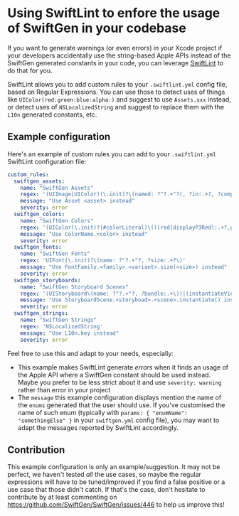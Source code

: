 # Using SwiftLint to enfore the usage of SwiftGen in your codebase

If you want to generate warnings (or even errors) in your Xcode project if your developers accidentally use the string-based Apple APIs instead of the SwiftGen generated constants in your code, you can leverage [SwiftLint](https://github.com/Realm/SwiftLint) to do that for you.

SwiftLint allows you to add custom rules to your `.swiftlint.yml` config file, based on Regular Expressions.
You can use those to detect uses of things like `UIColor(red:green:blue:alpha:)` and suggest to use `Assets.xxx` instead, or detect uses of `NSLocalizedString` and suggest to replace them with the `L10n` generated constants, etc.

## Example configuration

Here's an example of custom rules you can add to your `.swiftlint.yml` SwiftLint configuration file:

```yaml
custom_rules:
  swiftgen_assets:
    name: "SwiftGen Assets"
    regex: '(UIImage|UIColor)(\.init)?\(named: ?"?.+"?(, ?in:.+?, ?compatibleWith:.+?)?\)|#imageLiteral\(resourceName: ?".+"\)'
    message: "Use Asset.<asset> instead"
    severity: error
  swiftgen_colors:
    name: "SwiftGen Colors"
    regex: '(UIColor(\.init)?|#colorLiteral)\(((red|displayP3Red):.+?,green:.+?,blue:.+?,alpha:.+?)|(white:.+?,alpha:.+?)|(hue:.+?,saturation:.+?,brightness:.+?,alpha:.+?)\)'
    message: "Use ColorName.<color> instead"
    severity: error
  swiftgen_fonts:
    name: "SwiftGen Fonts"
    regex: 'UIFont(\.init)?\(name: ?"?.+"?, ?size:.+?\)'
    message: "Use FontFamily.<family>.<variant>.size(<size>) instead"
    severity: error
  swiftgen_storyboards:
    name: "SwiftGen Storyboard Scenes"
    regex: '(UIStoryboard\(name: ?"?.+"?, ?bundle:.+\))|(instantiateViewController\(withIdentifier:.+?\))|(instantiateInitialViewController\(\))'
    message: "Use StoryboardScene.<storyboad>.<scene>.instantiate() instead"
    severity: error
  swiftgen_strings:
    name: "SwiftGen Strings"
    regex: 'NSLocalizedString'
    message: "Use L10n.key instead"
    severity: error
```

Feel free to use this and adapt to your needs, especially:

* This example makes SwiftLint generate _errors_ when it finds an usage of the Apple API where a SwiftGen constant should be used instead. Maybe you prefer to be less strict about it and use `severity: warning` rather than error in your project
* The `message` this example configuration displays mention the name of the `enums` generated that the user should use. If you've customised the name of such enum (typically with `params: { "enumName": "somethingElse" }` in your `swiftgen.yml` config file), you may want to adapt the messages reported by SwiftLint accordingly.

## Contribution

This example configuration is only an example/suggestion. It may not be perfect, we haven't tested _all_ the use cases, so maybe the regular expressions will have to be tuned/improved if you find a false positive or a use case that those didn't catch. If that's the case, don't hesitate to contribute by at least commenting on https://github.com/SwiftGen/SwiftGen/issues/446 to help us improve this!

